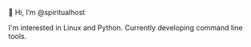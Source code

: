 👋 Hi, I’m @spiritualhost

I'm interested in Linux and Python. Currently developing command line tools. 
